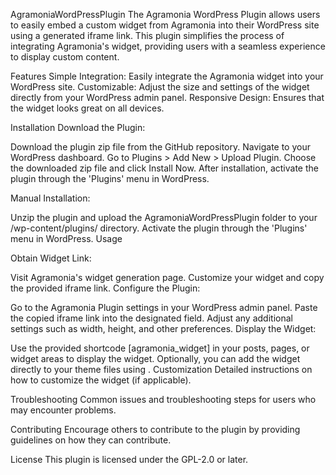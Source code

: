 AgramoniaWordPressPlugin
The Agramonia WordPress Plugin allows users to easily embed a custom widget from Agramonia into their WordPress site using a generated iframe link. This plugin simplifies the process of integrating Agramonia's widget, providing users with a seamless experience to display custom content.

Features
Simple Integration: Easily integrate the Agramonia widget into your WordPress site.
Customizable: Adjust the size and settings of the widget directly from your WordPress admin panel.
Responsive Design: Ensures that the widget looks great on all devices.

Installation
Download the Plugin:

Download the plugin zip file from the GitHub repository.
Navigate to your WordPress dashboard.
Go to Plugins > Add New > Upload Plugin.
Choose the downloaded zip file and click Install Now.
After installation, activate the plugin through the 'Plugins' menu in WordPress.

Manual Installation:

Unzip the plugin and upload the AgramoniaWordPressPlugin folder to your /wp-content/plugins/ directory.
Activate the plugin through the 'Plugins' menu in WordPress.
Usage

Obtain Widget Link:

Visit Agramonia's widget generation page.
Customize your widget and copy the provided iframe link.
Configure the Plugin:

Go to the Agramonia Plugin settings in your WordPress admin panel.
Paste the copied iframe link into the designated field.
Adjust any additional settings such as width, height, and other preferences.
Display the Widget:

Use the provided shortcode [agramonia_widget] in your posts, pages, or widget areas to display the widget.
Optionally, you can add the widget directly to your theme files using <?php echo do_shortcode('[agramonia_widget]'); ?>.
Customization
Detailed instructions on how to customize the widget (if applicable).

Troubleshooting
Common issues and troubleshooting steps for users who may encounter problems.

Contributing
Encourage others to contribute to the plugin by providing guidelines on how they can contribute.

License
This plugin is licensed under the GPL-2.0 or later.
